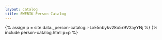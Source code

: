 ```yaml
---
layout: catalog
title: SWERIK Person Catalog
---
```

{% assign p = site.data._person-catalog.i-LxE5nbykv28o5r9V2ayYNj %}
{% include person-catalog.html p=p %}

